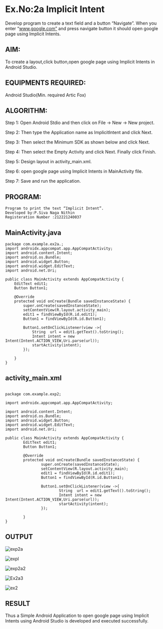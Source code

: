 
# Ex.No:2a Implicit Intent

Develop program to create a text field and a button “Navigate”. When you enter “www.google.com” and press navigate button it should open google page using Implicit Intents.


## AIM:

To create a layout,click button,open google page using Implicit Intents in Android Studio.

## EQUIPMENTS REQUIRED:

Android Studio(Min. required Artic Fox)

## ALGORITHM:

Step 1: Open Android Stdio and then click on File -> New -> New project.

Step 2: Then type the Application name as ImplicitIntent and click Next. 

Step 3: Then select the Minimum SDK as shown below and click Next.

Step 4: Then select the Empty Activity and click Next. Finally click Finish.

Step 5: Design layout in activity_main.xml.

Step 6: open google page using Implicit Intents in MainActivity file.

Step 7: Save and run the application.

## PROGRAM:
~~~
Program to print the text “Implicit Intent”.
Developed by:P.Siva Naga Nithin
Registeration Number :212221240037
~~~
## MainActivity.java
~~~
package com.example.ex2a.;
import androidx.appcompat.app.AppCompatActivity;
import android.content.Intent;
import android.os.Bundle;
import android.widget.Button;
import android.widget.EditText;
import android.net.Uri;

public class MainActivity extends AppCompatActivity {
    EditText edit1;
    Button Button1;

    @Override
    protected void onCreate(Bundle savedInstanceState) {
        super.onCreate(savedInstanceState);
        setContentView(R.layout.activity_main);
        edit1 = findViewById(R.id.edit1);
        Button1 = findViewById(R.id.Button1);

        Button1.setOnClickListener(view ->{
            String  url = edit1.getText().toString();
            Intent intent = new Intent(Intent.ACTION_VIEW,Uri.parse(url));
            startActivity(intent);
        });

    }
}
~~~
## activity_main.xml
~~~

package com.example.exp2;

import androidx.appcompat.app.AppCompatActivity;

import android.content.Intent;
import android.os.Bundle;
import android.widget.Button;
import android.widget.EditText;
import android.net.Uri;

public class MainActivity extends AppCompatActivity {
        EditText edit1;
        Button Button1;

        @Override
        protected void onCreate(Bundle savedInstanceState) {
                super.onCreate(savedInstanceState);
                setContentView(R.layout.activity_main);
                edit1 = findViewById(R.id.edit1);
                Button1 = findViewById(R.id.Button1);

                Button1.setOnClickListener(view ->{
                        String  url = edit1.getText().toString();
                        Intent intent = new Intent(Intent.ACTION_VIEW,Uri.parse(url));
                        startActivity(intent);
                });

        }
}

~~~
## OUTPUT

![exp2a](https://user-images.githubusercontent.com/94154780/190657156-5e5fecba-71bc-48c7-9298-62a2899010e4.png)

![expl](https://user-images.githubusercontent.com/94154780/190681643-2bf42980-e02d-40ea-a31d-72be3ab4ffac.png)

![exp2a2](https://user-images.githubusercontent.com/94154780/190657636-2a5aec9b-e18a-41f3-a327-6ecdf4cca186.png)

![Ex2a3](https://user-images.githubusercontent.com/94154780/190679989-12f0e5bd-3e30-446f-a13e-3a6084a02fca.png)

![ex2](https://user-images.githubusercontent.com/94154780/190681139-16b64777-72f7-4cd5-bbb0-83679ff7c1e4.png)




## RESULT
Thus a Simple Android Application to open google page using Implicit Intents using Android Studio is developed and executed successfully.
